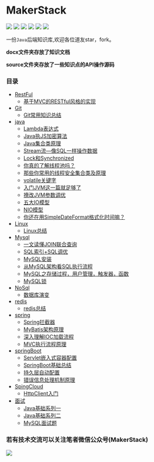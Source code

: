 # MakerStack
![](https://img.shields.io/badge/-Java-important) ![](https://img.shields.io/badge/-redis-blueviolet) ![](https://img.shields.io/badge/-mysql-ff69b4) ![](https://img.shields.io/badge/-spring-brightgreen) ![](https://img.shields.io/badge/-mybatis-9cf) ![](https://img.shields.io/badge/-RestFul-red)

一份`Java`后端知识库,欢迎各位道友star，fork。

**docx文件夹存放了知识文档**

**source文件夹存放了一些知识点的API操作源码**

### 目录

- [RestFul](https://github.com/946470326/MakerStack/blob/master/docx/RESTful)
  - [基于MVC的RESTful风格的实现](https://github.com/946470326/MakerStack/blob/master/docx/RESTful/基于MVC的RESTful风格的实现.md)
- [Git](https://github.com/946470326/MakerStack/tree/master/docx/git)
  - [Git常用知识总结](https://github.com/946470326/MakerStack/blob/master/docx/git/Git.md)
- [java](https://github.com/946470326/MakerStack/tree/master/docx/java)
  - [Lambda表达式](https://github.com/946470326/MakerStack/blob/master/docx/java/Lambda表达式.md)
  - [Java执JS加密算法](https://github.com/946470326/MakerStack/blob/master/docx/java/java执行js加密算法.md)
  - [Java集合类原理](https://github.com/946470326/MakerStack/blob/master/docx/java/java集合类原理.md)
  - [Stream流—像SQL一样操作数据](https://github.com/946470326/MakerStack/blob/master/docx/java/Stream流.md)
  - [Lock和Synchronized](https://mp.weixin.qq.com/s?__biz=MzU5NzMxNDE5NA==&mid=2247484510&idx=1&sn=fb6e7c8287652f113427536a3b2d1f55&chksm=fe541ba3c92392b5b5489a3ddd596d2fd9b74b7ead0afc8e3a56fca4cb7aa2d38ff178bb3622&token=1517841884&lang=zh_CN#rd)
  - [你真的了解线程池吗？](https://mp.weixin.qq.com/s?__biz=MzU5NzMxNDE5NA==&mid=2247484505&idx=1&sn=33b8cc02453992e26db75aa15ad917d9&chksm=fe541ba4c92392b2ba32890c9b84273ff933efec2bce573357051b01066649f2fbc708ceaab3&token=1517841884&lang=zh_CN#rd)
  - [那些你常用的线程安全集合类及原理](https://mp.weixin.qq.com/s?__biz=MzU5NzMxNDE5NA==&mid=2247484500&idx=1&sn=a2b9bcdd60e4eadf99e0a34e1d4410b7&chksm=fe541ba9c92392bf8f2d54e2db0af779592ea02e9c9a26535dc8f6788e864f1539a2ffd341f2&token=1517841884&lang=zh_CN#rd)
  - [volatile关键字](https://mp.weixin.qq.com/s?__biz=MzU5NzMxNDE5NA==&mid=2247484523&idx=1&sn=099d662b6a1758036f10dd77d3931c71&chksm=fe541b96c9239280e9eed5842bd27b21a374dcd9ce6bce1bb64324f685f3dd9e32413d333d31&token=1252138135&lang=zh_CN#rd)
  - [入门JVM这一篇就足够了](https://mp.weixin.qq.com/s?__biz=MzU5NzMxNDE5NA==&mid=2247484527&idx=1&sn=e0b1896ffc6167b270c750d9407c0003&chksm=fe541b92c92392848d0e3670661c9b6aab86d412a6d1733cba755239d52b912d0302a7638814&token=1252138135&lang=zh_CN#rd)
  - [撩改JVM参数调优](https://mp.weixin.qq.com/s?__biz=MzU5NzMxNDE5NA==&mid=2247484531&idx=1&sn=15ae86b9a70b10a6ba26f5a11968563c&chksm=fe541b8ec92392983fcd0666036919e8aa8212dce35ff4a49185c2b043cb7cc77ba4887bfccf&token=1121553629&lang=zh_CN#rd)
  - [五大IO模型](https://mp.weixin.qq.com/s?__biz=MzU5NzMxNDE5NA==&mid=2247484536&idx=1&sn=8f6270bba67646fe466c86520816cda9&chksm=fe541b85c9239293662b5673d2cc0c18f784521687db580f13cbbee4e64e99270c83039b4dc3&token=2083893512&lang=zh_CN#rd)
  - [NIO模型](https://mp.weixin.qq.com/s?__biz=MzU5NzMxNDE5NA==&mid=2247484536&idx=2&sn=37c38414b2d13756b140a82bfef987c7&chksm=fe541b85c92392938169623772254570e9d3851736811dfcabce5c1c395594fd454c1e8f822c&token=2083893512&lang=zh_CN#rd)
  - [你还在用SimpleDateFormat格式化时间嘛？](https://mp.weixin.qq.com/s?__biz=MzU5NzMxNDE5NA==&mid=2247484735&idx=1&sn=7b4afd2fbeb53a2a2acd96f4bb0de71b&chksm=fe541ac2c92393d4d5fdfa77f7a32fd017349159b709b52ea692e2c4ff80138cf2d44397bac4&token=1963104603&lang=zh_CN#rd)
- [Linux](https://github.com/946470326/MakerStack/tree/master/docx/linux)
  - [Linux总结](https://github.com/946470326/MakerStack/blob/master/docx/linux/Linux.md)
- [Mysql](https://github.com/946470326/MakerStack/tree/master/docx/mysql)
  - [一文读懂JOIN联合查询](https://github.com/946470326/MakerStack/blob/master/docx/mysql/MySQL之Join查询.md)
  - [SQL索引+SQL调优](https://github.com/946470326/MakerStack/blob/master/docx/mysql/MySQL索引.md)
  - [MySQL安装](https://github.com/946470326/MakerStack/blob/master/docx/mysql/mysql安装.md)
  - [从MySQL架构看SQL执行流程](https://github.com/946470326/MakerStack/blob/master/docx/mysql/mysql高级.md)
  - [MySQL之存储过程，用户管理，触发器，函数](https://github.com/946470326/MakerStack/blob/master/docx/mysql/MySQL%E4%B9%8B%E8%A7%86%E5%9B%BE%20%2C%E5%87%BD%E6%95%B0%2C%E5%AD%98%E5%82%A8%E8%BF%87%E7%A8%8B.md)
  - [MySQL锁](https://github.com/946470326/MakerStack/blob/master/docx/mysql/MySQL锁.md)
- [NoSql](https://github.com/946470326/MakerStack/blob/master/docx/nosql)
  - [数据库演变](https://github.com/946470326/MakerStack/blob/master/docx/nosql/noSql.md)
- [redis](https://github.com/946470326/MakerStack/tree/master/docx/redis)
  - [redis总结](https://github.com/946470326/MakerStack/blob/master/docx/redis/redis.md)
- [spring](https://github.com/946470326/MakerStack/tree/master/docx/spring)
  - [Spring拦截器](https://github.com/946470326/MakerStack/blob/master/docx/spring/Spring拦截器.md)
  - [MyBatis架构原理](https://mp.weixin.qq.com/s?__biz=MzU5NzMxNDE5NA==&mid=2247484608&idx=1&sn=c5f5ebe27e85657a9a1d4ea4842012a5&chksm=fe541b3dc923922bc7b0b96808efa49976e5bdf0c2af78ee8bf83c0591735aa6da0be4aac51d&token=1220211252&lang=zh_CN#rd)
  - [深入理解IOC加载流程](https://mp.weixin.qq.com/s?__biz=MzU5NzMxNDE5NA==&mid=2247484651&idx=1&sn=5e041c6f17d4c0f2dba9722c7b263006&chksm=fe541b16c9239200066d6b25fa28fd79e773fe4e26571f0a9def2023c7cbfa0e0003deb9dc6f&token=1220211252&lang=zh_CN#rd)
  - [MVC执行流程原理](https://mp.weixin.qq.com/s?__biz=MzU5NzMxNDE5NA==&mid=2247484676&idx=1&sn=4eaf632c4452b9f1124351be165e2a55&chksm=fe541af9c92393ef97f43b2914e5389990f88220b6e0ce55305a8fffe9f2aa4fce1f32552c6c&token=1220211252&lang=zh_CN#rd)
- [springBoot](https://github.com/946470326/MakerStack/tree/master/docx/springBoot)
  - [Servlet嵌入式容器配置](https://github.com/946470326/MakerStack/blob/master/docx/springBoot/Servlet容器配置.md)
  - [SpringBoot基础总结](https://github.com/946470326/MakerStack/blob/master/docx/springBoot/springBoot总结.md)
  - [持久层自动配置](https://github.com/946470326/MakerStack/blob/master/docx/springBoot/持久层自动配置.md)
  - [错误信息处理机制原理](https://github.com/946470326/MakerStack/blob/master/docx/springBoot/错误信息处理机制.md)
- [SpingCloud](https://github.com/946470326/MakerStack/tree/master/docx/springCloud)
  - [HttpClient入门](https://github.com/946470326/MakerStack/blob/master/docx/springCloud/HttpClient.md)
- [面试](https://github.com/946470326/MakerStack/tree/master/docx/面试)
  - [Java基础系列一](https://github.com/946470326/MakerStack/blob/master/docx/面试/Java基础01.md)
  - [Java基础系列二](https://github.com/946470326/MakerStack/blob/master/docx/面试/Java基础02.md)
  - [MySQL面试题](https://github.com/946470326/MakerStack/blob/master/docx/面试/MySQL面试题.md)

### 若有技术交流可以关注笔者微信公众号(MakerStack)

![](https://gitee.com/onlyzl/image/raw/master/img/wxhead.png)

